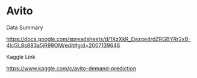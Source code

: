# Avito
Data Summary

https://docs.google.com/spreadsheets/d/1XzXkR_Dazqe4rdZRGBYRr2xB-4lcGL8s883a5jR99OM/edit#gid=2007139646

Kaggle Link

https://www.kaggle.com/c/avito-demand-prediction
